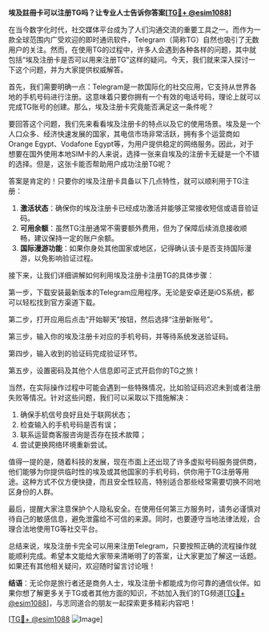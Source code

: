 **埃及註冊卡可以注册TG吗？让专业人士告诉你答案[[TG💪+ @esim1088](https://t.me/s/esim1088)]**

在当今数字化时代，社交媒体平台成为了人们沟通交流的重要工具之一。而作为一款全球范围内广受欢迎的即时通讯软件，Telegram（简称TG）自然也吸引了无数用户的关注。然而，在使用TG的过程中，许多人会遇到各种各样的问题，其中就包括“埃及注册卡是否可以用来注册TG”这样的疑问。今天，我们就来深入探讨一下这个问题，并为大家提供权威解答。

首先，我们需要明确一点：Telegram是一款国际化的社交应用，它支持从世界各地的手机号码进行注册。这意味着只要你拥有一个有效的电话号码，理论上就可以完成TG账号的创建。那么，埃及注册卡究竟能否满足这一条件呢？

要回答这个问题，我们先来看看埃及注册卡的特点以及它的使用场景。埃及是一个人口众多、经济快速发展的国家，其电信市场非常活跃，拥有多个运营商如Orange Egypt、Vodafone Egypt等，为用户提供稳定的网络服务。因此，对于想要在国外使用本地SIM卡的人来说，选择一张来自埃及的注册卡无疑是一个不错的选择。但是，这张卡能否帮助用户成功注册TG呢？

答案是肯定的！只要你的埃及注册卡具备以下几点特性，就可以顺利用于TG注册：

1. **激活状态**：确保你的埃及注册卡已经成功激活并能够正常接收短信或语音验证码。
2. **可用余额**：虽然TG注册通常不需要额外费用，但为了保障后续消息接收顺畅，建议保持一定的账户余额。
3. **国际漫游功能**：如果你身处其他国家或地区，记得确认该卡是否支持国际漫游，以免影响验证过程。

接下来，让我们详细讲解如何利用埃及注册卡注册TG的具体步骤：

第一步，下载安装最新版本的Telegram应用程序。无论是安卓还是iOS系统，都可以轻松找到官方渠道下载。

第二步，打开应用后点击“开始聊天”按钮，然后选择“注册新账号”。

第三步，输入你的埃及注册卡对应的手机号码，并等待系统发送验证码。

第四步，输入收到的验证码完成验证环节。

第五步，设置密码及其他个人信息即可正式开启你的TG之旅！

当然，在实际操作过程中可能会遇到一些特殊情况，比如验证码迟迟未到或者注册失败等情况。针对这些问题，我们可以采取以下措施解决：

1. 确保手机信号良好且处于联网状态；
2. 检查输入的手机号码是否有误；
3. 联系运营商客服咨询是否存在技术故障；
4. 尝试更换网络环境重新尝试。

值得一提的是，随着科技的发展，现在市面上还出现了许多虚拟号码服务提供商，他们能够为你提供临时性的埃及或其他国家的手机号码，供你用于TG注册等用途。这种方式不仅方便快捷，而且安全性较高，特别适合那些经常需要切换不同地区身份的人群。

最后，提醒大家注意保护个人隐私安全。在使用任何第三方服务时，请务必谨慎对待自己的敏感信息，避免泄露给不可信的来源。同时，也要遵守当地法律法规，合理合法地使用TG等社交平台。

总结来说，埃及注册卡完全可以用来注册Telegram，只要按照正确的流程操作就能顺利完成。希望本文能给大家带来清晰明了的答案，让大家更加了解这一话题。如果还有其他相关疑问，欢迎随时留言讨论哦！

**结语**：无论你是旅行者还是商务人士，埃及注册卡都能成为你可靠的通信伙伴。如果你想了解更多关于TG或者其他方面的知识，不妨加入我们的TG频道[[TG💪+ @esim1088](https://t.me/s/esim1088)]，与志同道合的朋友一起探索更多精彩内容吧！

[[TG💪+ @esim1088](https://t.me/s/esim1088) ![Image](https://i.postimg.cc/4NQfJmqS/Snipaste-2025-05-13-00-14-12.png)]